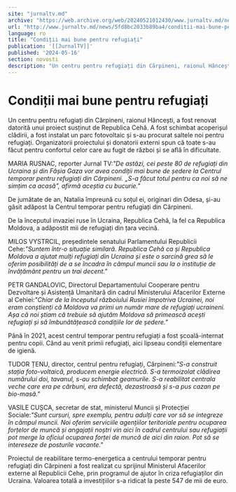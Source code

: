 ```yaml
---
site: "jurnaltv.md"
archive: "https://web.archive.org/web/20240521012430/www.jurnaltv.md/news/5fd8bc2033b89ba4/conditii-mai-bune-pentru-refugiati.html?utm_source=RSS&utm_medium=RSS&utm_campaign=RSS"
url: "http://www.jurnaltv.md/news/5fd8bc2033b89ba4/conditii-mai-bune-pentru-refugiati.html"
language: ro
title: "Condiții mai bune pentru refugiați"
publication: '[[JurnalTV]]'
published: '2024-05-16'
section: novosti
description: "Un centru pentru refugiați din Cărpineni, raionul Hâncești, a fost renovat datorită unui proiect susținut de Republica Cehă. A fost schimbat acoperișul clădirii, a fost instalat un parc fotovoltaic și s-au procurat saltele noi pentru refugiați. Organizatorii proiectului și donatorii externi spun că toate s-au făcut pentru confortul celor care au fugit de război și se află în dificultate."
---
```


# Condiții mai bune pentru refugiați

Un centru pentru refugiați din Cărpineni, raionul Hâncești, a fost renovat datorită unui proiect susținut de Republica Cehă. A fost schimbat acoperișul clădirii, a fost instalat un parc fotovoltaic și s-au procurat saltele noi pentru refugiați. Organizatorii proiectului și donatorii externi spun că toate s-au făcut pentru confortul celor care au fugit de război și se află în dificultate.

MARIA RUSNAC, reporter Jurnal TV:*"De astăzi, cei peste 80 de refugiați din Ucraina și din Fâșia Gaza vor avea condiții mai bune de ședere la Centrul temporar pentru refugiați din Cărpineni. „S-a făcut totul pentru ca noi să ne simțim ca acasă", afirmă aceștia cu bucurie."*

De jumătate de an, Natalia împreună cu soțul ei, originari din Odesa, și-au găsit adăpost la Centrul temporar pentru refugiați din Cărpineni.

De la începutul invaziei ruse în Ucraina, Republica Cehă, la fel ca Republica Moldova, a adăpostit mii de refugiați din țara vecină.

MILOS VYSTRCIL, președintele senatului Parlamentului Republicii Cehe:*"Suntem într-o situație similară. Republica Cehă ca și Republica Moldova a ajutat mulți refugiați din Ucraina și este o sarcină grea să le oferim posibilități de a se încadra în câmpul muncii sau la o instituție de învățământ pentru un trai decent."*

PETR GANDALOVIC, Directorul Departamentului Cooperare pentru Dezvoltare și Asistență Umanitară din cadrul Ministerului Afacerilor Externe al Cehiei:*"Chiar de la începutul războiului Rusiei împotriva Ucrainei, noi eram conștienți că Moldova va primi un număr mare de refugiați ucraineni. Așa că noi știam că trebuie să ajutăm Moldova să primească acești refugiați și să îmbunătățească condițiile lor de ședere."*

Până în 2021, acest centrul temporar pentru refugiați a fost școală-internat pentru copii. Când au venit primii refugiați, aici lipseau condiții elementare de igienă.

TUDOR ȚENU, director, centrul pentru refugiați, Cărpineni:*"S-a construit stația foto-voltaică, producem energie electrică. S-a termoizolat clădirea numărului doi, tavanul, s-au schimbat geamurile. S-a reabilitat centrala veche care era pe cărbuni, era defectă, dezastroasă și s-a pus cazan pe bio-masă."*

VASILE CUȘCA, secretar de stat, ministerul Muncii și Protecției Sociale:*"Sunt cursuri, spre exemplu, pentru adulți care vor să se integreze în câmpul muncii. Noi oferim serviciile agențiilor teritoriale pentru ocuparea forțelor de muncă și angajații noștri vin aici în cadrul centrului sau refugiații pot merge la oficiul ocuparea forței de muncă de aici din raion. Pot să se intereseze de posturile vacante."*

Proiectul de reabilitare termo-energetica a centrului temporar pentru refugiați din Cărpineni a fost realizat cu sprijinul Ministerul Afacerilor externe al Republicii Cehe, prin programul de ajutor în criza refugiaților din Ucraina. Valoarea totală a investițiilor s-a ridicat la peste 547 de mii de euro.